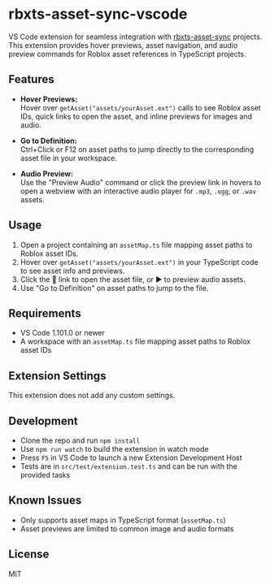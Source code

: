 # rbxts-asset-sync-vscode

VS Code extension for seamless integration with [rbxts-asset-sync](https://github.com/evilbocchi/rbxts-asset-sync) projects. This extension provides hover previews, asset navigation, and audio preview commands for Roblox asset references in TypeScript projects.

## Features

- **Hover Previews:**  
  Hover over `getAsset("assets/yourAsset.ext")` calls to see Roblox asset IDs, quick links to open the asset, and inline previews for images and audio.

- **Go to Definition:**  
  Ctrl+Click or F12 on asset paths to jump directly to the corresponding asset file in your workspace.

- **Audio Preview:**  
  Use the "Preview Audio" command or click the preview link in hovers to open a webview with an interactive audio player for `.mp3`, `.ogg`, or `.wav` assets.

## Usage

1. Open a project containing an `assetMap.ts` file mapping asset paths to Roblox asset IDs.
2. Hover over `getAsset("assets/yourAsset.ext")` in your TypeScript code to see asset info and previews.
3. Click the 📂 link to open the asset file, or ▶️ to preview audio assets.
4. Use "Go to Definition" on asset paths to jump to the file.

## Requirements

- VS Code 1.101.0 or newer
- A workspace with an `assetMap.ts` file mapping asset paths to Roblox asset IDs

## Extension Settings

This extension does not add any custom settings.

## Development

- Clone the repo and run `npm install`
- Use `npm run watch` to build the extension in watch mode
- Press `F5` in VS Code to launch a new Extension Development Host
- Tests are in `src/test/extension.test.ts` and can be run with the provided tasks

## Known Issues

- Only supports asset maps in TypeScript format (`assetMap.ts`)
- Asset previews are limited to common image and audio formats

## License

MIT